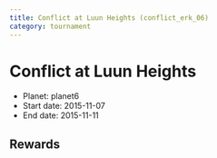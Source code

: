 ```yaml
---
title: Conflict at Luun Heights (conflict_erk_06)
category: tournament
---
```

# Conflict at Luun Heights

  * Planet: planet6
  * Start date: 2015-11-07
  * End date: 2015-11-11

## Rewards

